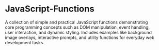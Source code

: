 # JavaScript-Functions
A collection of simple and practical JavaScript functions demonstrating core programming concepts such as DOM manipulation, event handling, user interaction, and dynamic styling. Includes examples like background image overlays, interactive prompts, and utility functions for everyday web development tasks.
